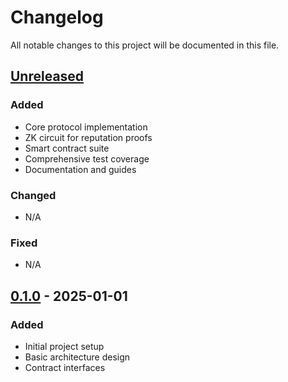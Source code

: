# Changelog

All notable changes to this project will be documented in this file.

## [Unreleased]

### Added
- Core protocol implementation
- ZK circuit for reputation proofs  
- Smart contract suite
- Comprehensive test coverage
- Documentation and guides

### Changed
- N/A

### Fixed
- N/A

## [0.1.0] - 2025-01-01

### Added
- Initial project setup
- Basic architecture design
- Contract interfaces

[Unreleased]: https://github.com/choncholk/EchoVeil/compare/v0.1.0...HEAD
[0.1.0]: https://github.com/choncholk/EchoVeil/releases/tag/v0.1.0

